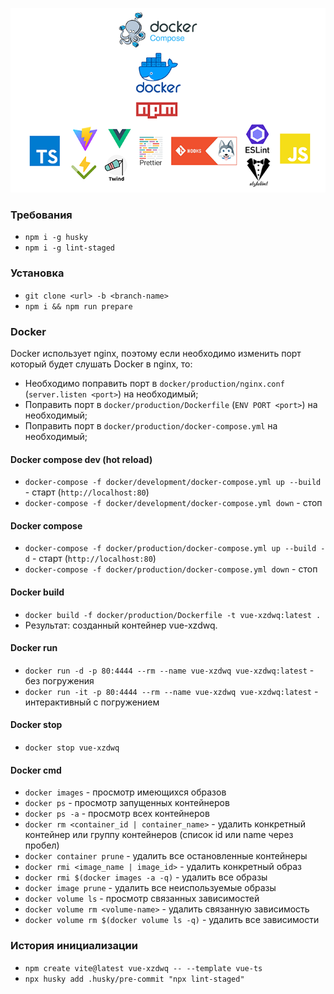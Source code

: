 <p align="center">
  <img src="git-assets/preview.png">
</p>

### Требования

- `npm i -g husky`
- `npm i -g lint-staged`

### Установка

- `git clone <url> -b <branch-name>`
- `npm i && npm run prepare`

### Docker

Docker использует nginx, поэтому если необходимо изменить порт который будет слушать Docker в nginx, то:

- Необходимо поправить порт в `docker/production/nginx.conf` (`server.listen <port>`) на необходимый;
- Поправить порт в `docker/production/Dockerfile` (`ENV PORT <port>`) на необходимый;
- Поправить порт в `docker/production/docker-compose.yml` на необходимый;

#### Docker compose dev (hot reload)

- `docker-compose -f docker/development/docker-compose.yml up --build` - старт (`http://localhost:80`)
- `docker-compose -f docker/development/docker-compose.yml down` - стоп

#### Docker compose

- `docker-compose -f docker/production/docker-compose.yml up --build -d` - старт (`http://localhost:80`)
- `docker-compose -f docker/production/docker-compose.yml down` - стоп

#### Docker build

- `docker build -f docker/production/Dockerfile -t vue-xzdwq:latest .`
- Результат: созданный контейнер vue-xzdwq.

#### Docker run

- `docker run -d -p 80:4444 --rm --name vue-xzdwq vue-xzdwq:latest` - без погружения
- `docker run -it -p 80:4444 --rm --name vue-xzdwq vue-xzdwq:latest` - интерактивный с погружением

#### Docker stop

- `docker stop vue-xzdwq`

#### Docker cmd

- `docker images` - просмотр имеющихся образов
- `docker ps` - просмотр запущенных контейнеров
- `docker ps -a` - просмотр всех контейнеров
- `docker rm <container_id | container_name>` - удалить конкретный контейнер или группу контейнеров (список id или name
  через пробел)
- `docker container prune` - удалить все остановленные контейнеры
- `docker rmi <image_name | image_id>` - удалить конкретный образ
- `docker rmi $(docker images -a -q)` - удалить все образы
- `docker image prune` - удалить все неиспользуемые образы
- `docker volume ls` - просмотр связанных зависимостей
- `docker volume rm <volume-name>` - удалить связанную зависимость
- `docker volume rm $(docker volume ls -q)` - удалить все зависимости

### История инициализации

- `npm create vite@latest vue-xzdwq -- --template vue-ts`
- `npx husky add .husky/pre-commit "npx lint-staged"`
